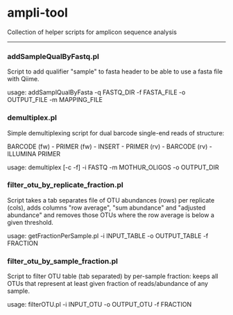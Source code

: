 # ampli-tool
Collection of helper scripts for amplicon sequence analysis


---


### addSampleQualByFastq.pl
Script to add qualifier "sample" to fasta header to be able to use a fasta file with Qiime.

usage: addSamplQualByFasta -q FASTQ_DIR -f FASTA_FILE -o OUTPUT_FILE -m MAPPING_FILE



### demultiplex.pl
Simple demultiplexing script for dual barcode single-end reads of structure:

BARCODE (fw) - PRIMER (fw) - INSERT - PRIMER (rv) - BARCODE (rv) - ILLUMINA PRIMER

usage: demultiplex [-c -f] -i FASTQ -m MOTHUR_OLIGOS -o OUTPUT_DIR



### filter_otu_by_replicate_fraction.pl
Script takes a tab separates file of OTU abundances (rows) per replicate (cols), adds columns "row average", "sum abundance" and "adjusted abundance" and removes those OTUs where the row average is below a given threshold.

usage: getFractionPerSample.pl -i INPUT_TABLE -o OUTPUT_TABLE -f FRACTION



### filter_otu_by_sample_fraction.pl
Script to filter OTU table (tab separated) by per-sample fraction: keeps all OTUs that represent at least given fraction of reads/abundance of any sample.

usage: filterOTU.pl -i INPUT_OTU -o OUTPUT_OTU -f FRACTION

